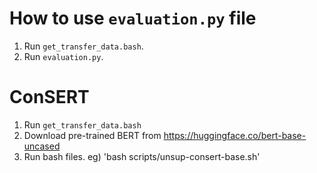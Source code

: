 # How to use `evaluation.py` file

1. Run `get_transfer_data.bash`.
2. Run `evaluation.py`.




# ConSERT

1. Run `get_transfer_data.bash`
2. Download pre-trained BERT from https://huggingface.co/bert-base-uncased
3. Run bash files.     eg) 'bash scripts/unsup-consert-base.sh'
